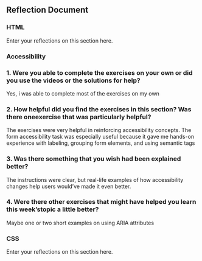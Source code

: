 ## Reflection Document

### HTML

Enter your reflections on this section here.

### Accessibility

### 1. Were you able to complete the exercises on your own or did you use the videos or the solutions for help?

Yes, i was able to complete most of the exercises on my own

### 2. How helpful did you find the exercises in this section? Was there oneexercise that was particularly helpful?

The exercises were very helpful in reinforcing accessibility concepts. The form accessibility task was especially useful because it gave me hands-on experience with labeling, grouping form elements, and using semantic tags

### 3. Was there something that you wish had been explained better?

The instructions were clear, but real-life examples of how accessibility changes help users would’ve made it even better.

### 4. Were there other exercises that might have helped you learn this week’stopic a little better?

Maybe one or two short examples on using ARIA attributes

### CSS

Enter your reflections on this section here.
